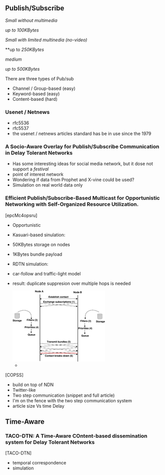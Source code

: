 ## Publish/Subscribe

*Small without multimedia*

*up to 100KBytes*

*Small with limited multinedia (no-video)*

**up to *250KBytes*

*medium*

*up to 500KBytes*

There are three types of Pub/sub

-   Channel / Group-based (easy)
-   Keyword-based (easy)
-   Content-based (hard)

### <span id="anchor"></span>Usenet / Netnews

-   rfc5536
-   rfc5537
-   the usenet / netnews articles standard has be in use since the 1979

### <span id="anchor-1"></span>A Socio-Aware Overlay for Publish/Subscribe Communication in Delay Tolerant Networks

-   Has some interesting ideas for social media network, but it dose not support a <span id="anchor-2"></span>*festival*
-    point of interest network
-   Wondering if data from Prophet and X-vine could be used?
-   Simulation on real world data only

### <span id="anchor-3"></span>Efficient Publish/Subscribe-Based Multicast for Opportunistic Networking with Self-Organized Resource Utilization.

\[epcMc4opsru\]

-   Opportunistic
-   Kasuari-based sinulation:
-   50KBytes storage on nodes
-   1KBytes bundle payload
-   RDTN simulation:
-   car-follow and traffic-light model
-   result: duplicate suppresion over multiple hops is needed

    <img src="Pictures/1001E19500001E77000017790A689CEA.svg" alt="Drawing 1: Contact sequence" width="295" height="227" />

    -   

\[COPSS\]

-   build on top of NDN
-   Twitter-like
-   Two step communication (snippet and full article)
-   I'm on the fence with the two step communication system
-   article size Vs time Delay

## <span id="anchor-4"></span>Time-Aware

### <span id="anchor-5"></span>TACO-DTN: A Time-Aware COntent-based dissemination system for Delay Tolerant Networks

\[TACO-DTN\]

-   temporal correspondence
-   simulation
